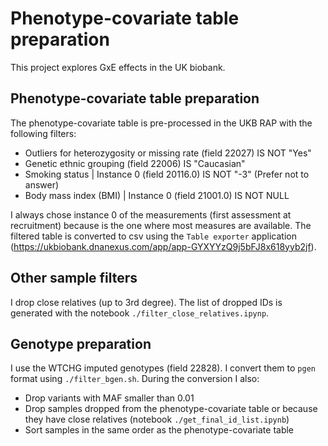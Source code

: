 # Phenotype-covariate table preparation

This project explores GxE effects in the UK biobank.

## Phenotype-covariate table preparation

The phenotype-covariate table is pre-processed in the UKB RAP with the following filters:

- Outliers for heterozygosity or missing rate (field 22027) IS NOT "Yes"
- Genetic ethnic grouping (field 22006) IS "Caucasian"
- Smoking status | Instance 0 (field 20116.0) IS NOT "-3" (Prefer not to answer)
- Body mass index (BMI) | Instance 0 (field 21001.0) IS NOT NULL

I always chose instance 0 of the measurements (first assessment at recruitment) because is the one where most measures are available.
The filtered table is converted to csv using the `Table exporter` application (https://ukbiobank.dnanexus.com/app/app-GYXYYzQ9j5bFJ8x618yyb2jf).

## Other sample filters

I drop close relatives (up to 3rd degree). The list of dropped IDs is generated with the notebook `./filter_close_relatives.ipynp`.

## Genotype preparation

I use the WTCHG imputed genotypes (field 22828). I convert them to `pgen` format using `./filter_bgen.sh`.
During the conversion I also:

- Drop variants with MAF smaller than 0.01
- Drop samples dropped from the phenotype-covariate table or because they have close relatives (notebook `./get_final_id_list.ipynb`)
- Sort samples in the same order as the phenotype-covariate table
